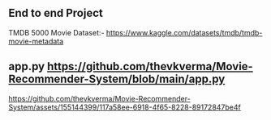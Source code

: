 ## End to end Project
TMDB 5000 Movie Dataset:- https://www.kaggle.com/datasets/tmdb/tmdb-movie-metadata

## app.py <https://github.com/thevkverma/Movie-Recommender-System/blob/main/app.py>




https://github.com/thevkverma/Movie-Recommender-System/assets/155144399/117a58ee-6918-4f65-8228-89172847be4f

